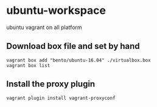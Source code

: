 # ubuntu-workspace
ubuntu vagrant on all platform
## Download box file and set by hand

```
vagrant box add "bento/ubuntu-16.04" ./virtualbox.box
vagrant box list
```

## Install the proxy plugin
```
vagrant plugin install vagrant-proxyconf
```
